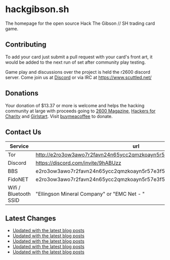 # hackgibson.sh
The homepage for the open source Hack The Gibson // SH trading card game.


## Contributing

To add your card just submit a pull request with your card's front art, it would be added to the next run of set after community play testing.

Game play and discussions over the project is held the r2600 discord server. Come join us at [Discord](https://discord.com/invite/9hABUzz) or via IRC at https://www.scuttled.net/


## Donations

Your donation of $13.37 or more is welcome and helps the hacking community at large with proceeds going to [2600 Magazine](https://2600.com/), [Hackers for Charity](https://hackersforcharity.org) and [Girlstart](https://girlstart.org).  Visit [buymeacoffee](https://www.buymeacoffee.com/hackgibson.sh) to donate.


## Contact Us

Service | url
-|-
Tor | http://e2ro3ow3awo7r2favn24n65ycc2qmzkoayn5r57e3f56nvjwdcgg32ad.onion
Discord | https://discord.com/invite/9hABUzz
BBS | e2ro3ow3awo7r2favn24n65ycc2qmzkoayn5r57e3f56nvjwdcgg32ad.onion:23
FidoNET | e2ro3ow3awo7r2favn24n65ycc2qmzkoayn5r57e3f56nvjwdcgg32ad.onion:24554
Wifi / Bluetooth SSID | "Ellingson Mineral Company" or "EMC Net - <fidonet address>"

## Latest Changes
<!-- BLOG-POST-LIST:START -->
- [Updated with the latest blog posts](https://github.com/DFW2600/hackgibson.sh/commit/5851e72e46f3a5b95f50b631a9c15fdcb7c41f51)
- [Updated with the latest blog posts](https://github.com/DFW2600/hackgibson.sh/commit/c9520fedd9571694d60dbd6c917386aba025c007)
- [Updated with the latest blog posts](https://github.com/DFW2600/hackgibson.sh/commit/9167199f82c21e2683d356ea4c2e6213b87fc81e)
- [Updated with the latest blog posts](https://github.com/DFW2600/hackgibson.sh/commit/b22e2c41955efa543485688a3593b84c7b3c77cc)
- [Updated with the latest blog posts](https://github.com/DFW2600/hackgibson.sh/commit/05c9fa08a41eb2cfa8aa8b945fb45e802501521d)
<!-- BLOG-POST-LIST:END -->
